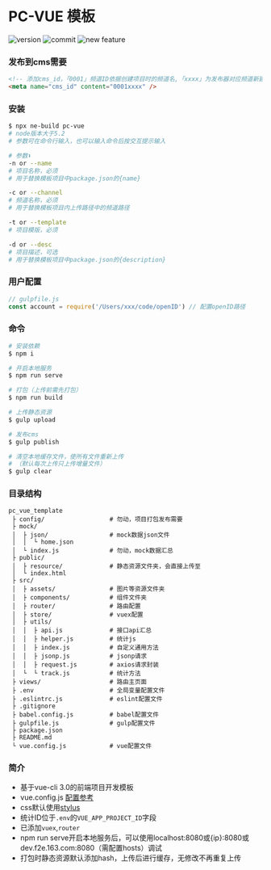 # PC-VUE 模板

![version](https://img.shields.io/github/package-json/v/hejingmiao/pc-jq-template.svg)
![commit](https://img.shields.io/github/last-commit/hejingmiao/pc-jq-template.svg)
![new feature](https://img.shields.io/badge/author-hejingmiao-orange)

<!-- ![code-size](https://img.shields.io/github/languages/code-size/hejingmiao/pc-jq-template.svg) -->
<!-- ![lang](https://img.shields.io/github/languages/top/hejingmiao/pc-jq-template.svg) -->

### 发布到cms需要
```html
<!-- 添加cms_id，「0001」频道ID依据创建项目时的频道名,「xxxx」为发布器对应频道新建专题名，需要发布到发布器的项目，该项必填 -->
<meta name="cms_id" content="0001xxxx" />
```
### 安装

```bash
$ npx ne-build pc-vue
# node版本大于5.2
# 参数可在命令行输入，也可以输入命令后按交互提示输入

# 参数⬇️
-n or --name
# 项目名称，必须
# 用于替换模板项目中package.json的{name}

-c or --channel
# 频道名称，必须
# 用于替换模板项目内上传路径中的频道路径

-t or --template
# 项目模版，必须

-d or --desc
# 项目描述，可选
# 用于替换模板项目中package.json的{description}
```

### 用户配置
```js
// gulpfile.js
const account = require('/Users/xxx/code/openID') // 配置openID路径
```

### 命令
```bash
# 安装依赖
$ npm i

# 开启本地服务
$ npm run serve

# 打包（上传前需先打包）
$ npm run build

# 上传静态资源
$ gulp upload

# 发布cms
$ gulp publish

# 清空本地缓存文件，使所有文件重新上传
# （默认每次上传只上传增量文件）
$ gulp clear

```

### 目录结构

```
pc_vue_template
 ├ config/                  # 勿动，项目打包发布需要
 ├ mock/                    
 │  ├ json/                 # mock数据json文件
 │  │  └ home.json          
 │  └ index.js              # 勿动，mock数据汇总
 ├ public/                    
 │  ├ resource/             # 静态资源文件夹，会直接上传至 
 │  └ index.html            
 ├ src/
 │  ├ assets/               # 图片等资源文件夹
 │  ├ components/           # 组件文件夹
 │  ├ router/               # 路由配置
 │  ├ store/                # vuex配置
 │  ├ utils/
 │  │  ├ api.js             # 接口api汇总
 │  │  ├ helper.js          # 统计js
 │  │  ├ index.js           # 自定义通用方法
 │  │  ├ jsonp.js           # jsonp请求
 │  │  ├ request.js         # axios请求封装
 │  └  └ track.js           # 统计方法
 ├ views/                   # 路由主页面
 ├ .env                     # 全局变量配置文件
 ├ .eslintrc.js             # eslint配置文件
 ├ .gitignore
 ├ babel.config.js          # babel配置文件
 ├ gulpfile.js              # gulp配置文件
 ├ package.json
 ├ README.md
 └ vue.config.js            # vue配置文件
```

### 简介

* 基于vue-cli 3.0的前端项目开发模板
* vue.config.js [配置参考](https://cli.vuejs.org/config/)
* css默认使用[stylus](https://stylus.bootcss.com/)
* 统计ID位于`.env`的`VUE_APP_PROJECT_ID`字段
* 已添加`vuex`,`router`
* npm run serve开启本地服务后，可以使用localhost:8080或{ip}:8080或dev.f2e.163.com:8080（需配置hosts）调试
* 打包时静态资源默认添加hash，上传后进行缓存，无修改不再重复上传
